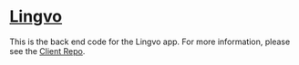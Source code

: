 
# [Lingvo](https://lingvo-client.herokuapp.com/)

This is the back end code for the Lingvo app. For more information, please see the
[Client Repo](https://github.com/murdisto/lingvo-client).
